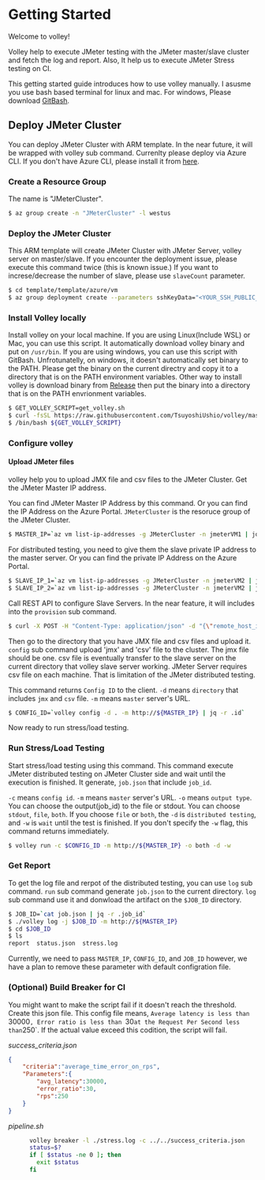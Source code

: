 # Getting Started

Welcome to volley!

Volley help to execute JMeter testing with the JMeter master/slave cluster and fetch the log and report. Also, It help us to execute JMeter Stress testing on CI. 

This getting started guide introduces how to use volley manually. I asusme you use bash based terminal for linux and mac. For windows, Please download [GitBash](https://gitforwindows.org/).

## Deploy JMeter Cluster 

You can deploy JMeter Cluster with ARM template. In the near future, it will be wrapped with volley sub command. Currenlty please deploy via Azure CLI. If you don't have Azure CLI, please install it from [here](https://docs.microsoft.com/en-us/cli/azure/install-azure-cli?view=azure-cli-latest). 

### Create a Resource Group
The name is "JMeterCluster".

```bash
$ az group create -n "JMeterCluster" -l westus
```

### Deploy the JMeter Cluster
This ARM template will create JMeter Cluster with JMeter Server, volley server on master/slave. If you encounter the deployment issue, please execute this command twice (this is known issue.) If you want to increse/decrease the number of slave, please use `slaveCount` parameter.

```bash
$ cd template/template/azure/vm
$ az group deployment create --parameters sshKeyData="<YOUR_SSH_PUBLIC_KEY_HERE>" -g JMeterCluster --template-file azuredeploy.json
```

### Install Volley locally
Install volley on your local machine. If you are using Linux(Include WSL) or Mac, you can use this script. It automatically download volley binary and put on `/usr/bin`. If you are using windows, you can use this script with GitBash. Unfrotunatelly, on windows, it doesn't automatically set binary to the PATH. Please get the binary on the current directry and copy it to a directory that is on the PATH environment variables. 
Other way to install volley is download binary from [Release]() then put the binary into a directory that is on the PATH envrionment variables. 

```bash
$ GET_VOLLEY_SCRIPT=get_volley.sh
$ curl -fsSL https://raw.githubusercontent.com/TsuyoshiUshio/volley/master/script/$get_volley.sh -o $GET_VOLLEY_SCRIPT
$ /bin/bash ${GET_VOLLEY_SCRIPT}
```

### Configure volley

#### Upload JMeter files 
volley help you to upload JMX file and csv files to the JMeter Cluster. Get the JMeter Master IP address. 

You can find JMeter Master IP Address by this command. Or you can find the IP Address on the Azure Portal. `JMeterCluster` is the resoruce group of the JMeter Cluster. 

```bash
$ MASTER_IP=`az vm list-ip-addresses -g JMeterCluster -n jmeterVM1 | jq -r  '.[0].virtualMachine.network.publicIpAddresses[0].ipAddress'`
```

For distributed testing, you need to give them the slave private IP address to the master server. Or you can find the private IP Address on the Azure Portal. 

```bash
$ SLAVE_IP_1=`az vm list-ip-addresses -g JMeterCluster -n jmeterVM2 | jq -r  '.[0].virtualMachine.network.privateIpAddresses[0]'`
$ SLAVE_IP_2=`az vm list-ip-addresses -g JMeterCluster -n jmeterVM2 | jq -r  '.[0].virtualMachine.network.privateIpAddresses[0]'`
```

Call REST API to configure Slave Servers. In the near feature, it will includes into the `provision` sub command. 

```bash
$ curl -X POST -H "Content-Type: application/json" -d "{\"remote_host_ips\":[\"${SLAVE_IP_1}\", \"${SLAVE_IP_2}\"]}" http://${MASTER_IP}:38080/property      
```

Then go to the directory that you have JMX file and csv files and upload it. `config` sub command upload 'jmx' and 'csv' file to the cluster. The jmx file should be one. csv file is eventually transfer to the slave server on the current directory that volley slave server working. JMeter Server requires csv file on each machine. That is limitation of the JMeter distributed testing. 

This command returns `Config ID` to the client. `-d` means `directory` that includes `jmx` and `csv` file. `-m` means `master` server's URL. 

```bash 
$ CONFIG_ID=`volley config -d . -m http://${MASTER_IP} | jq -r .id`
```  

Now ready to run stress/load testing. 

### Run Stress/Load Testing

Start stress/load testing using this command. This command execute JMeter distributed testing on JMeter Cluster side and wait until the execution is finished. It generate, `job.json` that include `job_id`.

`-c` means `config id`. `-m` means `master` server's URL. `-o` means `output type`. You can choose the output(job_id) to the file or stdout. You can choose `stdout`, `file`, `both`. If you choose `file` or `both`, the `-d` is `distributed testing`, and `-w` is `wait` until the test is finished. If you don't specify the `-w` flag, this command returns immediately. 

```bash
$ volley run -c $CONFIG_ID -m http://${MASTER_IP} -o both -d -w
```

### Get Report

To get the log file and rerpot of the distributed testing, you can use `log` sub command. `run` sub command generate `job.json` to the current directory. `log` sub command use it and donwload the artifact on the `$JOB_ID` directory. 

```bash
$ JOB_ID=`cat job.json | jq -r .job_id`
$ ./volley log -j $JOB_ID -m http://${MASTER_IP}
$ cd $JOB_ID
$ ls
report  status.json  stress.log 
```

Currently, we need to pass `MASTER_IP`, `CONFIG_ID`, and `JOB_ID` however, we have a plan to remove these parameter with default configration file. 

### (Optional) Build Breaker for CI

You might want to make the script fail if it doesn't reach the threshold. 
Create this json file. This config file means, `Average latency is less than `30000`, Error ratio is less than `30` at the Request Per Second less than `250`. If the actual value exceed this codition, the script will fail. 

_success_criteria.json_

```json
{
    "criteria":"average_time_error_on_rps",
    "Parameters":{
        "avg_latency":30000,
        "error_ratio":30,
        "rps":250
    }
}
```

_pipeline.sh_

```bash
      volley breaker -l ./stress.log -c ../../success_criteria.json
      status=$?
      if [ $status -ne 0 ]; then
        exit $status
      fi 
```

